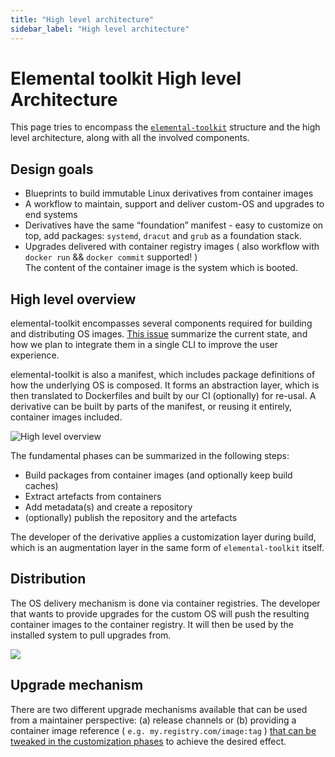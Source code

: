 ```yaml
---
title: "High level architecture"
sidebar_label: "High level architecture"
---
```


# Elemental toolkit High level Architecture

This page tries to encompass the [`elemental-toolkit`](https://github.com/rancher/elemental-toolkit) structure and the high level architecture, along with all the involved components.


## Design goals

- Blueprints to build immutable Linux derivatives from container images
- A workflow to maintain, support and deliver custom-OS and upgrades to end systems
- Derivatives have the same “foundation” manifest - easy to customize on top, add packages: `systemd`, `dracut` and `grub` as a foundation stack.
- Upgrades delivered with container registry images ( also workflow with `docker run` && `docker commit` supported! )
<br/>The content of the container image is the system which is booted.


## High level overview

elemental-toolkit encompasses several components required for building and distributing OS images. [This issue](https://github.com/rancher/elemental-toolkit/issues/108) summarize the current state, and how we plan to integrate them in a single CLI to improve the user experience.

elemental-toolkit is also a manifest, which includes package definitions of how the underlying OS is composed. It forms an abstraction layer, which is then translated to Dockerfiles and built by our CI (optionally) for re-usal. A derivative can be built by parts of the manifest, or reusing it entirely, container images included.
 
![High level overview](https://docs.google.com/drawings/d/e/2PACX-1vQQJOaISPbMxMYU44UT-M3ou9uGYOrzbXCRXMLPU8m7_ie3ke_08xCsyRLkFZJRB4VnzIeobPciEoQv/pub?w=942&h=532)

The fundamental phases can be summarized in the following steps:

- Build packages from container images (and optionally keep build caches)
- Extract artefacts from containers
- Add metadata(s) and create a repository
- (optionally) publish the repository and the artefacts

The developer of the derivative applies a customization layer during build, which is an augmentation layer in the same form of `elemental-toolkit` itself.

## Distribution

The OS delivery mechanism is done via container registries. The developer that wants to provide upgrades for the custom OS will push the resulting container images to the container registry. It will then be used by the installed system to pull upgrades from.

![](https://docs.google.com/drawings/d/e/2PACX-1vQrTArCYgu-iscf29v1sl1sEn2J81AqBpi9D5xpwGKr9uxR2QywoSqCmsSaJLxRRacoRr0Kq40a7jPF/pub?w=969&h=464)

## Upgrade mechanism

There are two different upgrade mechanisms available that can be used from a maintainer perspective: (a) release channels or (b) providing a container image reference ( `e.g. my.registry.com/image:tag` ) [that can be tweaked in the customization phases](https://github.com/rancher/elemental-toolkit#default-oem) to achieve the desired effect. 

<!-- WIP -->